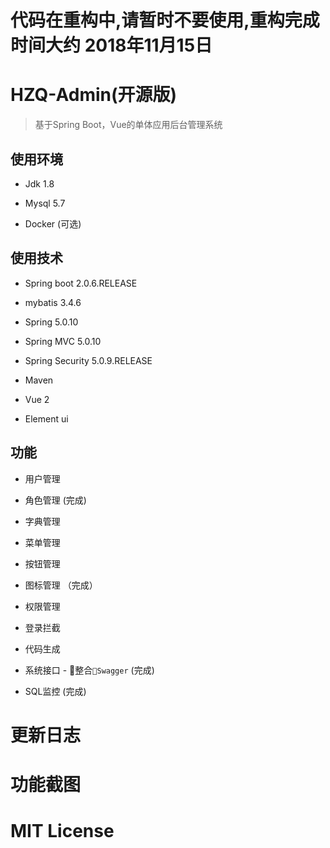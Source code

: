 # 代码在重构中,请暂时不要使用,重构完成时间大约 2018年11月15日


# HZQ-Admin(开源版)

> 基于Spring Boot，Vue的单体应用后台管理系统
## 使用环境
- Jdk 1.8

- Mysql 5.7

- Docker (可选)

## 使用技术
- Spring boot 2.0.6.RELEASE

- mybatis 3.4.6

- Spring 5.0.10

- Spring MVC 5.0.10

- Spring Security 5.0.9.RELEASE

- Maven

- Vue 2

- Element ui

## 功能

- 用户管理 

- 角色管理 (完成)

- 字典管理 

- 菜单管理 

- 按钮管理 

- 图标管理 （完成）

- 权限管理  

- 登录拦截 

- 代码生成

- 系统接口 - 整合`Swagger`  (完成)

- SQL监控 (完成)


# 更新日志


# 功能截图


# MIT License


